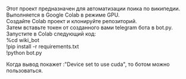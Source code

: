 Этот проект предназначен для автоматизации поика по википедии. Выполняется в Google Colab в режиме GPU.  
Создайте Colab проект и клонируйте репозиторий.  
Затем вставьте токен от созданного вами telegram бота в bot.py.  
Запустите в Colab следующий код:  
%cd wiki_bot  
!pip install -r requirements.txt  
!python bot.py  
  
Когда вывод покажет :"Device set to use cuda", то ботом можно пользоваться.

